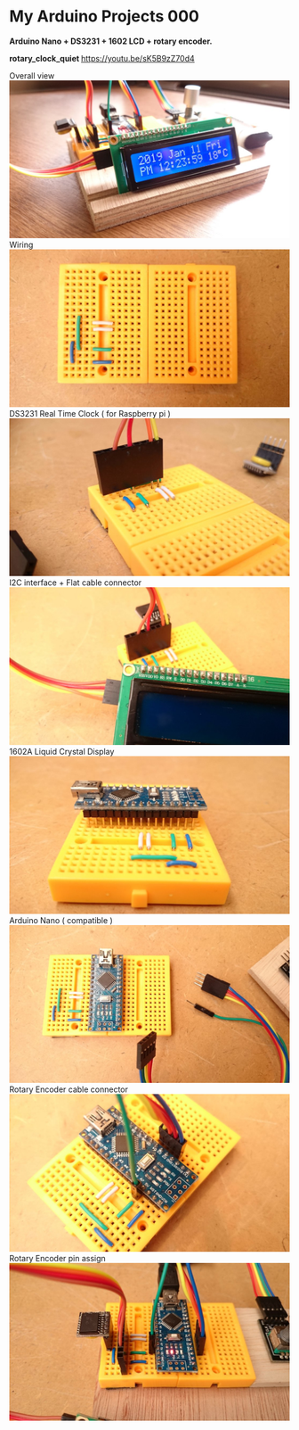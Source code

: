 # My Arduino Projects 000

<b>Arduino Nano + DS3231 + 1602 LCD + rotary encoder.</b>

<b>rotary_clock_quiet </b> https://youtu.be/sK5B9zZ70d4<br>

Overall view
<img src="https://github.com/faowff034faerf3490ur/rotary_clock_quiet/blob/master/IMG/20190111132406.jpg" title="photo 1"><br>Wiring<br>
<img src="https://github.com/faowff034faerf3490ur/rotary_clock_quiet/blob/master/IMG/20190110162514.jpg" title="photo 2"><br>DS3231 Real Time Clock ( for Raspberry pi )</b> 
<img src="https://github.com/faowff034faerf3490ur/rotary_clock_quiet/blob/master/IMG/20190110162851.jpg" title="photo 3"><br>I2C interface + Flat cable connector</b> 
<img src="https://github.com/faowff034faerf3490ur/rotary_clock_quiet/blob/master/IMG/20190110163050.jpg" title="photo 4"><br>1602A Liquid Crystal Display</b> 
<img src="https://github.com/faowff034faerf3490ur/rotary_clock_quiet/blob/master/IMG/20190110163136.jpg" title="photo 5"><br>Arduino Nano ( compatible )</b> 
<img src="https://github.com/faowff034faerf3490ur/rotary_clock_quiet/blob/master/IMG/20190110163233.jpg" title="photo 6"><br>Rotary Encoder cable connector</b> 
<img src="https://github.com/faowff034faerf3490ur/rotary_clock_quiet/blob/master/IMG/20190110163353.jpg" title="photo 7"><br>Rotary Encoder pin assign</b> 
<img src="https://github.com/faowff034faerf3490ur/rotary_clock_quiet/blob/master/IMG/20190111133241.jpg" title="photo 8">

